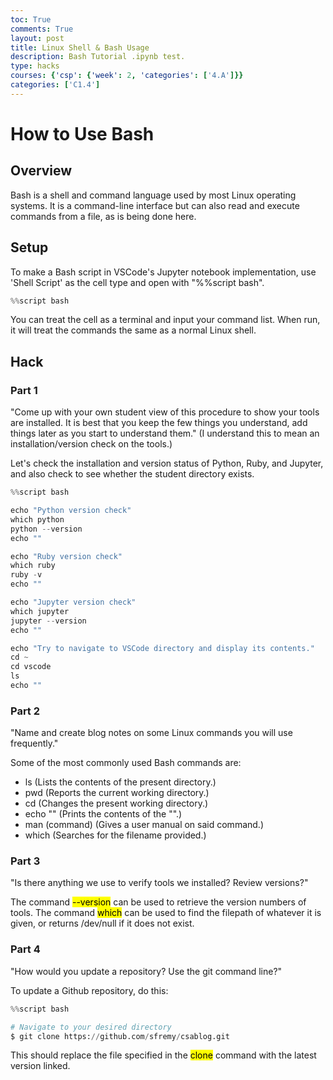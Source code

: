```yaml
---
toc: True
comments: True
layout: post
title: Linux Shell & Bash Usage
description: Bash Tutorial .ipynb test.
type: hacks
courses: {'csp': {'week': 2, 'categories': ['4.A']}}
categories: ['C1.4']
---
```


# How to Use Bash
## Overview
<p>
Bash is a shell and command language used by most Linux operating systems. It is a command-line interface but can also read and execute commands from a file, as is being done here.
</p>

## Setup
<p>
To make a Bash script in VSCode's Jupyter notebook implementation, use 'Shell Script' as the cell type and open with "%%script bash".
</p>


```python
%%script bash
```

<p>
You can treat the cell as a terminal and input your command list. When run, it will treat the commands the same as a normal Linux shell.
</p>

## Hack
### Part 1
<p>
"Come up with your own student view of this procedure to show your tools are installed. It is best that you keep the few things you understand, add things later as you start to understand them." (I understand this to mean an installation/version check on the tools.)
</p>
<p>
Let's check the installation and version status of Python, Ruby, and Jupyter, and also check to see whether the student directory exists.
</p>


```python
%%script bash

echo "Python version check"
which python
python --version
echo ""

echo "Ruby version check"
which ruby
ruby -v
echo ""

echo "Jupyter version check"
which jupyter
jupyter --version
echo ""

echo "Try to navigate to VSCode directory and display its contents."
cd ~
cd vscode
ls
echo ""
```

### Part 2
<p>
"Name and create blog notes on some Linux commands you will use frequently."
</p>
<p>
Some of the most commonly used Bash commands are:
</p>

- ls (Lists the contents of the present directory.)
- pwd (Reports the current working directory.)
- cd (Changes the present working directory.)
- echo "" (Prints the contents of the "".)
- man (command) (Gives a user manual on said command.)
- which (Searches for the filename provided.)

### Part 3
<p>
"Is there anything we use to verify tools we installed? Review versions?"
</p>
<p>
The command <mark>--version</mark> can be used to retrieve the version numbers of tools. The command <mark>which</mark> can be used to find the filepath of whatever it is given, or returns /dev/null if it does not exist.
</p>

### Part 4
<p>
"How would you update a repository? Use the git command line?"
</p>
<p>
To update a Github repository, do this:
</p>


```python
%%script bash

# Navigate to your desired directory
$ git clone https://github.com/sfremy/csablog.git
```

<p>
This should replace the file specified in the <mark>clone</mark> command with the latest version linked.
</p>
